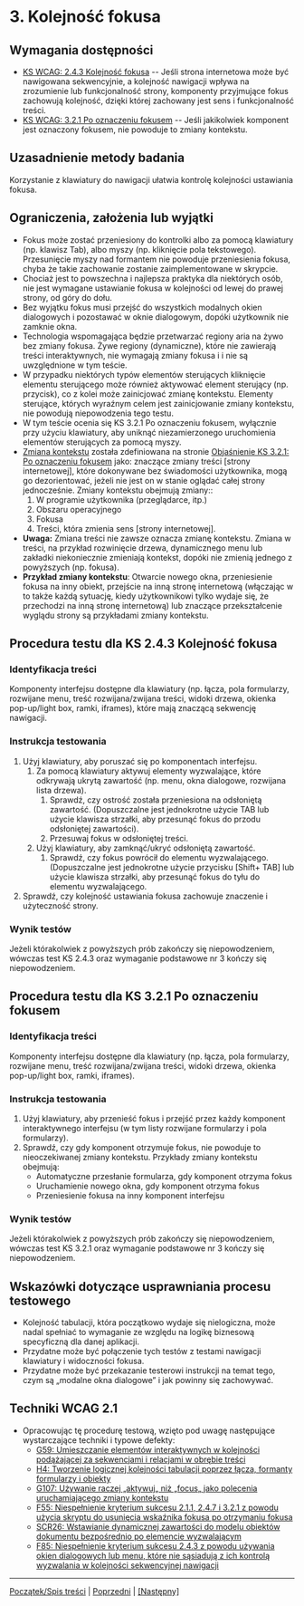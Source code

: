 # 3. Kolejność fokusa

## Wymagania dostępności
-   [KS WCAG: 2.4.3 Kolejność fokusa](https://www.w3.org/TR/UNDERSTANDING-WCAG20/navigation-mechanisms-focus-order.html) -- Jeśli strona internetowa może być nawigowana sekwencyjnie, a kolejność nawigacji wpływa na zrozumienie lub funkcjonalność strony, komponenty przyjmujące fokus zachowują kolejność, dzięki której zachowany jest sens i funkcjonalność treści.
-   [KS WCAG: 3.2.1 Po oznaczeniu fokusem](http://www.w3.org/TR/UNDERSTANDING-WCAG20/consistent-behavior-receive-focus.html) -- Jeśli jakikolwiek komponent jest oznaczony fokusem, nie powoduje to zmiany kontekstu.

## Uzasadnienie metody badania
Korzystanie z klawiatury do nawigacji ułatwia kontrolę kolejności ustawiania fokusa.

## Ograniczenia, założenia lub wyjątki
-   Fokus może zostać przeniesiony do kontrolki albo za pomocą klawiatury (np. klawisz Tab), albo myszy (np. kliknięcie pola tekstowego). Przesunięcie myszy nad formantem nie powoduje przeniesienia fokusa, chyba że takie zachowanie zostanie zaimplementowane w skrypcie.
-   Chociaż jest to powszechna i najlepsza praktyka dla niektórych osób, nie jest wymagane ustawianie fokusa w kolejności od lewej do prawej strony, od góry do dołu.
-   Bez wyjątku fokus musi przejść do wszystkich modalnych okien dialogowych i pozostawać w oknie dialogowym, dopóki użytkownik nie zamknie okna.
-   Technologia wspomagająca będzie przetwarzać regiony aria na żywo bez zmiany fokusa. Żywe regiony (dynamiczne), które nie zawierają treści interaktywnych, nie wymagają zmiany fokusa i i nie są uwzględnione w tym teście.
-   W przypadku niektórych typów elementów sterujących kliknięcie elementu sterującego może również aktywować element sterujący (np. przycisk), co z kolei może zainicjować zmianę kontekstu. Elementy sterujące, których wyraźnym celem jest zainicjowanie zmiany kontekstu, nie powodują niepowodzenia tego testu.
-   W tym teście ocenia się KS 3.2.1 Po oznaczeniu fokusem, wyłącznie przy użyciu klawiatury, aby uniknąć niezamierzonego uruchomienia elementów sterujących za pomocą myszy.
-   [Zmiana kontekstu](https://www.w3.org/TR/UNDERSTANDING-WCAG20/consistent-behavior-receive-focus.html#context-changedef) została zdefiniowana na stronie [Objaśnienie KS 3.2.1: Po oznaczeniu fokusem](https://www.w3.org/TR/UNDERSTANDING-WCAG20/consistent-behavior-receive-focus.html) jako: znaczące zmiany treści \[strony internetowej\], które dokonywane bez świadomości użytkownika, mogą go dezorientować, jeżeli nie jest on w stanie oglądać całej strony jednocześnie. Zmiany kontekstu obejmują zmiany::
    1.  W programie użytkownika (przeglądarce, itp.)
    2.  Obszaru operacyjnego
    3.  Fokusa
    4.  Treści, która zmienia sens \[strony internetowej\].
-   **Uwaga:** Zmiana treści nie zawsze oznacza zmianę kontekstu. Zmiana w treści, na przykład rozwinięcie drzewa, dynamicznego menu lub zakładki niekoniecznie zmieniają kontekst, dopóki nie zmienią jednego z powyższych (np. fokusa).
-   **Przykład zmiany kontekstu**: Otwarcie nowego okna, przeniesienie fokusa na inny obiekt, przejście na inną stronę internetową (włączając w to także każdą sytuację, kiedy użytkownikowi tylko wydaje się, że przechodzi na inną stronę internetową) lub znaczące przekształcenie wyglądu strony są przykładami zmiany kontekstu. 

## Procedura testu dla KS 2.4.3 Kolejność fokusa

### Identyfikacja treści
Komponenty interfejsu dostępne dla klawiatury (np. łącza, pola formularzy, rozwijane menu, treść rozwijana/zwijana treści, widoki drzewa, okienka pop-up/light box, ramki, iframes), które mają znaczącą sekwencję nawigacji.

### Instrukcja testowania
1.  Użyj klawiatury, aby poruszać się po komponentach interfejsu.
    1.  Za pomocą klawiatury aktywuj elementy wyzwalające, które odkrywają ukrytą zawartość (np. menu, okna dialogowe, rozwijana lista drzewa).
        1.  Sprawdź, czy ostrość została przeniesiona na odsłoniętą zawartość. (Dopuszczalne jest jednokrotne użycie TAB lub użycie klawisza strzałki, aby przesunąć fokus do przodu odsłoniętej zawartości).
        2.  Przesuwaj fokus w odsłoniętej treści.
    2.  Użyj klawiatury, aby zamknąć/ukryć odsłoniętą zawartość.
        1.  Sprawdź, czy fokus powrócił do elementu wyzwalającego. (Dopuszczalne jest jednokrotne użycie przycisku [Shift+ TAB\] lub użycie klawisza strzałki, aby przesunąć fokus do tyłu do elementu wyzwalającego.
2.  Sprawdź, czy kolejność ustawiania fokusa zachowuje znaczenie i użyteczność strony.

### Wynik testów
Jeżeli którakolwiek z powyższych prób zakończy się niepowodzeniem, wówczas test KS 2.4.3 oraz wymaganie podstawowe nr 3 kończy się niepowodzeniem.

## Procedura testu dla KS 3.2.1 Po oznaczeniu fokusem

### Identyfikacja treści
Komponenty interfejsu dostępne dla klawiatury (np. łącza, pola formularzy, rozwijane menu, treść rozwijana/zwijana treści, widoki drzewa, okienka pop-up/light box, ramki, iframes).

### Instrukcja testowania
1.  Użyj klawiatury, aby przenieść fokus i przejść przez każdy komponent interaktywnego interfejsu (w tym listy rozwijane formularzy i pola formularzy).
2.  Sprawdź, czy gdy komponent otrzymuje fokus, nie powoduje to nieoczekiwanej zmiany kontekstu. Przykłady zmiany kontekstu obejmują:
    -   Automatyczne przesłanie formularza, gdy komponent otrzyma fokus
    -   Uruchamienie nowego okna, gdy komponent otrzyma fokus
    -   Przeniesienie fokusa na inny komponent interfejsu

### Wynik testów
Jeżeli którakolwiek z powyższych prób zakończy się niepowodzeniem, wówczas test KS 3.2.1 oraz wymaganie podstawowe nr 3 kończy się niepowodzeniem.

##  Wskazówki dotyczące usprawniania procesu testowego
-   Kolejność tabulacji, która początkowo wydaje się nielogiczna, może nadal spełniać to wymaganie ze względu na logikę biznesową specyficzną dla danej aplikacji.
-   Przydatne może być połączenie tych testów z testami nawigacji klawiatury i widoczności fokusa.
-   Przydatne może być przekazanie testerowi instrukcji na temat tego, czym są „modalne okna dialogowe” i jak powinny się zachowywać.

## Techniki WCAG 2.1
-   Opracowując tę procedurę testową, wzięto pod uwagę następujące wystarczające techniki i typowe defekty:
    -   [G59: Umieszczanie elementów interaktywnych w kolejności podążającej za sekwencjami i relacjami w obrębie treści](http://www.w3.org/TR/WCAG20-TECHS/G59.html)
    -   [H4: Tworzenie logicznej kolejności tabulacji poprzez łącza, formanty formularzy i obiekty](http://www.w3.org/TR/WCAG20-TECHS/H4.html)
    -   [G107: Używanie raczej &bdquo;aktywuj&bdquo; niż &bdquo;focus&bdquo; jako polecenia uruchamiającego zmiany kontekstu](http://www.w3.org/TR/2016/NOTE-WCAG20-TECHS-20161007/G107)
    -   [F55: Niespełnienie kryterium sukcesu 2.1.1, 2.4.7 i 3.2.1 z powodu użycia skryptu do usunięcia wskaźnika fokusa po otrzymaniu fokusa](http://www.w3.org/TR/2016/NOTE-WCAG20-TECHS-20161007/F55)
    -   [SCR26: Wstawianie dynamicznej zawartości do modelu obiektów dokumentu bezpośrednio po elemencie wyzwalającym](https://www.w3.org/TR/WCAG20-TECHS/SCR26.html)
    -   [F85: Niespełnienie kryterium sukcesu 2.4.3 z powodu używania okien dialogowych lub menu, które nie sąsiadują z ich kontrolą wyzwalania w kolejności sekwencyjnej nawigacji](https://www.w3.org/TR/WCAG20-TECHS/F85.html)

----------------------------------------
[Początek/Spis treści](index.md) | [Poprzedni](02WidocznyFokus.md) | [[Następny]](04TrescPowtarzalna.md)
